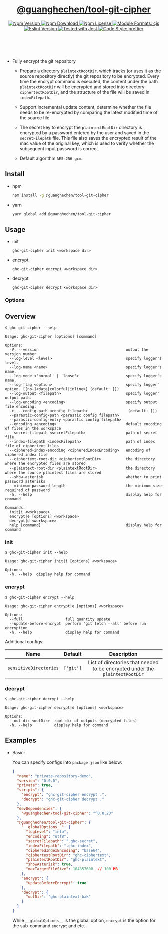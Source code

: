<header>
  <h1 align="center">
    <a href="https://github.com/guanghechen/node-scaffolds/tree/release-3.x.x/packages/tool-git-cipher#readme">@guanghechen/tool-git-cipher</a>
  </h1>
  <div align="center">
    <a href="https://www.npmjs.com/package/@guanghechen/tool-git-cipher">
      <img
        alt="Npm Version"
        src="https://img.shields.io/npm/v/@guanghechen/tool-git-cipher.svg"
      />
    </a>
    <a href="https://www.npmjs.com/package/@guanghechen/tool-git-cipher">
      <img
        alt="Npm Download"
        src="https://img.shields.io/npm/dm/@guanghechen/tool-git-cipher.svg"
      />
    </a>
    <a href="https://www.npmjs.com/package/@guanghechen/tool-git-cipher">
      <img
        alt="Npm License"
        src="https://img.shields.io/npm/l/@guanghechen/tool-git-cipher.svg"
      />
    </a>
    <a href="#install">
      <img
        alt="Module Formats: cjs"
        src="https://img.shields.io/badge/module_formats-cjs-green.svg"
      />
    </a>
    <a href="https://github.com/facebook/jest">
      <img
        alt="Eslint Version"
        src="https://img.shields.io/npm/dependency-version/@guanghechen/tool-git-cipher/peer/jest"
      />
    </a>
    <a href="https://github.com/facebook/jest">
      <img
        alt="Tested with Jest"
        src="https://img.shields.io/badge/tested_with-jest-9c465e.svg"
      />
    </a>
    <a href="https://github.com/prettier/prettier">
      <img
        alt="Code Style: prettier"
        src="https://img.shields.io/badge/code_style-prettier-ff69b4.svg?style=flat-square"
      />
    </a>
  </div>
</header>
<br/>


* Fully encrypt the git repository

  - Prepare a directory `plaintextRootDir`, which tracks (or uses it as the 
    source repository directly) the git repository to be encrypted. Every time
    the encrypt command is executed, the content under the path `plaintextRootDir`
    will be encrypted and stored into directory `ciphertextRootDir`, and the
    structure of the file will be saved in `indexFilepath`.

  - Support incremental update content, determine whether the file needs to be
    re-encrypted by comparing the latest modified time of the source file.

  - The secret key to encrypt the `plaintextRootDir` directory is encrypted by
    a password entered by the user and saved in the `secretFilepath` file. This
    file also saves the encrypted result of the mac value of the original key,
    which is used to verify whether the subsequent input password is correct.

  - Default algorithm `AES-256 gcm`.


## Install

* npm

  ```bash
  npm install -g @guanghechen/tool-git-cipher
  ```

* yarn

  ```bash
  yarn global add @guanghechen/tool-git-cipher
  ```

## Usage

* init
  ```shell
  ghc-git-cipher init <workspace dir>
  ```

* encrypt
  ```shell
  ghc-git-cipher encrypt <workspace dir>
  ```

* decrypt
  ```shell
  ghc-git-cipher decrypt <workspace dir>
  ```

### Options

## Overview

```shell
$ ghc-git-cipher --help

Usage: ghc-git-cipher [options] [command]

Options:
  -V, --version                                       output the version number
  --log-level <level>                                 specify logger's level.
  --log-name <name>                                   specify logger's name.
  --log-mode <'normal' | 'loose'>                     specify logger's name.
  --log-flag <option>                                 specify logger' option. [[no-]<date|colorful|inline>] (default: [])
  --log-output <filepath>                             specify logger' output path.
  --log-encoding <encoding>                           specify output file encoding.
  -c, --config-path <config filepath>                  (default: [])
  --parastic-config-path <parastic config filepath>
  --parastic-config-entry <parastic config filepath>
  --encoding <encoding>                               default encoding of files in the workspace
  --secret-filepath <secretFilepath>                  path of secret file
  --index-filepath <indexFilepath>                    path of index file of ciphertext files
  --ciphered-index-encoding <cipheredIndexEncoding>   encoding of ciphered index file
  --ciphertext-root-dir <ciphertextRootDir>           the directory where the encrypted files are stored
  --plaintext-root-dir <plaintextRootDir>             the directory where the source plaintext files are stored
  --show-asterisk                                     whether to print password asterisks
  --minimum-password-length                           the minimum size required of password
  -h, --help                                          display help for command

Commands:
  init|i <workspace>
  encrypt|e [options] <workspace>
  decrypt|d <workspace>
  help [command]                                      display help for command
```

### init

```shell
$ ghc-git-cipher init --help

Usage: ghc-git-cipher init|i [options] <workspace>

Options:
  -h, --help  display help for command
```

### encrypt

```shell
$ ghc-git-cipher encrypt --help

Usage: ghc-git-cipher encrypt|e [options] <workspace>

Options:
  --full                   full quantity update
  --update-before-encrypt  perform 'git fetch --all' before run encryption
  -h, --help               display help for command
```

Additional configs:

Name                    | Default   | Description
:----------------------:|:---------:|:----------------------:
`sensitiveDirectories`  | `['git']` | List of directories that needed to be encrypted under the `plaintextRootDir`

### decrypt

```shell
$ ghc-git-cipher decrypt --help

Usage: ghc-git-cipher decrypt|d [options] <workspace>

Options:
  --out-dir <outDir>  root dir of outputs (decrypted files)
  -h, --help          display help for command
```


## Examples

* Basic:

  You can specify configs into `package.json` like below:

  ```json
  {
    "name": "private-repository-demo",
    "version": "0.0.0",
    "private": true,
    "scripts": {
      "encrypt": "ghc-git-cipher encrypt .",
      "decrypt": "ghc-git-cipher decrypt ."
    },
    "devDependencies": {
      "@guanghechen/tool-git-cipher": "^0.0.23"
    },
    "@guanghechen/tool-git-cipher": {
      "__globalOptions__": {
        "logLevel": "info",
        "encoding": "utf8",
        "secretFilepath": ".ghc-secret",
        "indexFilepath": ".ghc-index",
        "cipheredIndexEncoding": "base64",
        "ciphertextRootDir": "ghc-ciphertext",
        "plaintextRootDir": "ghc-plaintext",
        "showAsterisk": true,
        "maxTargetFileSize": 104857600  // 100 MB
      },
      "encrypt": {
        "updateBeforeEncrypt": true
      },
      "decrypt": {
        "outDir": "ghc-plaintext-bak"
      }
    }
  }
  ```

  While `__globalOptions__` is the global option, `encrypt` is the option for
  the sub-command `encrypt` and etc.


[homepage]: https://github.com/guanghechen/node-scaffolds/tree/release-3.x.x/packages/tool-git-cipher#readme
